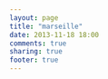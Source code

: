 ```yaml
---
layout: page
title: "marseille"
date: 2013-11-18 18:00
comments: true
sharing: true
footer: true
---
```

